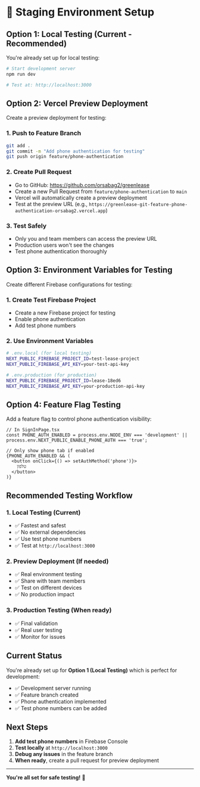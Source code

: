 # 🧪 Staging Environment Setup

## Option 1: Local Testing (Current - Recommended)

You're already set up for local testing:

```bash
# Start development server
npm run dev

# Test at: http://localhost:3000
```

## Option 2: Vercel Preview Deployment

Create a preview deployment for testing:

### 1. Push to Feature Branch
```bash
git add .
git commit -m "Add phone authentication for testing"
git push origin feature/phone-authentication
```

### 2. Create Pull Request
- Go to GitHub: https://github.com/orsabag2/greenlease
- Create a new Pull Request from `feature/phone-authentication` to `main`
- Vercel will automatically create a preview deployment
- Test at the preview URL (e.g., `https://greenlease-git-feature-phone-authentication-orsabag2.vercel.app`)

### 3. Test Safely
- Only you and team members can access the preview URL
- Production users won't see the changes
- Test phone authentication thoroughly

## Option 3: Environment Variables for Testing

Create different Firebase configurations for testing:

### 1. Create Test Firebase Project
- Create a new Firebase project for testing
- Enable phone authentication
- Add test phone numbers

### 2. Use Environment Variables
```bash
# .env.local (for local testing)
NEXT_PUBLIC_FIREBASE_PROJECT_ID=test-lease-project
NEXT_PUBLIC_FIREBASE_API_KEY=your-test-api-key

# .env.production (for production)
NEXT_PUBLIC_FIREBASE_PROJECT_ID=lease-18ed6
NEXT_PUBLIC_FIREBASE_API_KEY=your-production-api-key
```

## Option 4: Feature Flag Testing

Add a feature flag to control phone authentication visibility:

```tsx
// In SignInPage.tsx
const PHONE_AUTH_ENABLED = process.env.NODE_ENV === 'development' || process.env.NEXT_PUBLIC_ENABLE_PHONE_AUTH === 'true';

// Only show phone tab if enabled
{PHONE_AUTH_ENABLED && (
  <button onClick={() => setAuthMethod('phone')}>
    טלפון
  </button>
)}
```

## Recommended Testing Workflow

### 1. Local Testing (Current)
- ✅ Fastest and safest
- ✅ No external dependencies
- ✅ Use test phone numbers
- ✅ Test at `http://localhost:3000`

### 2. Preview Deployment (If needed)
- ✅ Real environment testing
- ✅ Share with team members
- ✅ Test on different devices
- ✅ No production impact

### 3. Production Testing (When ready)
- ✅ Final validation
- ✅ Real user testing
- ✅ Monitor for issues

## Current Status

You're already set up for **Option 1 (Local Testing)** which is perfect for development:

- ✅ Development server running
- ✅ Feature branch created
- ✅ Phone authentication implemented
- ✅ Test phone numbers can be added

## Next Steps

1. **Add test phone numbers** in Firebase Console
2. **Test locally** at `http://localhost:3000`
3. **Debug any issues** in the feature branch
4. **When ready**, create a pull request for preview deployment

---

**You're all set for safe testing!** 🎉 
